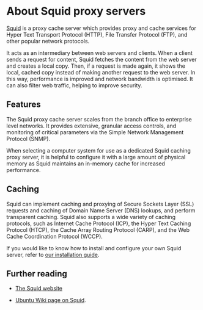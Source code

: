 # About Squid proxy servers

[Squid](http://www.squid-cache.org/) is a proxy cache server which provides proxy and cache services for Hyper Text Transport Protocol (HTTP), File Transfer Protocol (FTP), and other popular network protocols. 

It acts as an intermediary between web servers and clients. When a client sends a request for content, Squid fetches the content from the web server and creates a local copy. Then, if a request is made again, it shows the local, cached copy instead of making another request to the web server. In this way, performance is improved and network bandwidth is optimised. It can also filter web traffic, helping to improve security.

## Features
The Squid proxy cache server scales from the branch office to enterprise level networks. It provides extensive, granular access controls, and monitoring of critical parameters via the Simple Network Management Protocol (SNMP).

When selecting a computer system for use as a dedicated Squid caching proxy server, it is helpful to configure it with a large amount of physical memory as Squid maintains an in-memory cache for increased performance.

## Caching

Squid can implement caching and proxying of Secure Sockets Layer (SSL) requests and caching of Domain Name Server (DNS) lookups, and perform transparent caching. Squid also supports a wide variety of caching protocols, such as Internet Cache Protocol (ICP), the Hyper Text Caching Protocol (HTCP), the Cache Array Routing Protocol (CARP), and the Web Cache Coordination Protocol (WCCP).

If you would like to know how to install and configure your own Squid server, refer to [our installation guide](../how-to/how-to-install-a-squid-server.md).

## Further reading

- [The Squid website](http://www.squid-cache.org/)

- [Ubuntu Wiki page on Squid](https://help.ubuntu.com/community/Squid).
